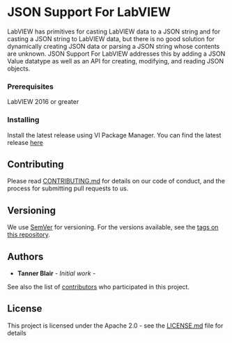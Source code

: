 # JSON Support For LabVIEW

LabVIEW has primitives for casting LabVIEW data to a JSON string and for casting a JSON string to LabVIEW data, but there is no good solution for dynamically creating JSON data or parsing a JSON string whose contents are unknown. JSON Support For LabVIEW addresses this by adding a JSON Value datatype as well as an API for creating, modifying, and reading JSON objects.

### Prerequisites

LabVIEW 2016 or greater

### Installing

Install the latest release using VI Package Manager. You can find the latest release [here](../releases/latest)

## Contributing

Please read [CONTRIBUTING.md](../Docs/CONTRIBUTING.md) for details on our code of conduct, and the process for submitting pull requests to us.

## Versioning

We use [SemVer](http://semver.org/) for versioning. For the versions available, see the [tags on this repository](tags). 

## Authors

* **Tanner Blair** - *Initial work* - [](https://github.com/tannerblair)

See also the list of [contributors](../contributors) who participated in this project.

## License

This project is licensed under the Apache 2.0 - see the [LICENSE.md](../Docs/LICENSE.md) file for details